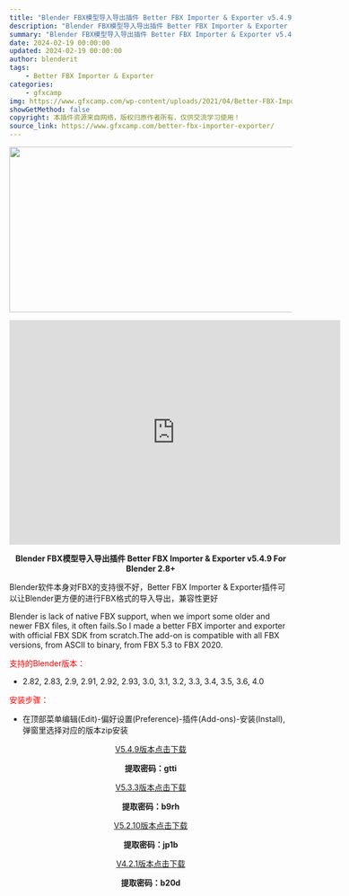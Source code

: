 ```yaml
---
title: "Blender FBX模型导入导出插件 Better FBX Importer & Exporter v5.4.9 For Blender 2.8+"
description: "Blender FBX模型导入导出插件 Better FBX Importer & Exporter v5.4.9 For Blender 2.8+ Blender软件本身对FBX的支持很不好..."
summary: "Blender FBX模型导入导出插件 Better FBX Importer & Exporter v5.4.9 For Blender 2.8+ Blender软件本身对FBX的支持很不好..."
date: 2024-02-19 00:00:00
updated: 2024-02-19 00:00:00
author: blenderit
tags: 
    - Better FBX Importer & Exporter
categories:
    - gfxcamp
img: https://www.gfxcamp.com/wp-content/uploads/2021/04/Better-FBX-Importer-Exporter.jpg
showGetMethod: false
copyright: 本插件资源来自网络，版权归原作者所有，仅供交流学习使用！
source_link: https://www.gfxcamp.com/better-fbx-importer-exporter/
---
```

<div><p><img decoding="async" class="aligncenter size-full wp-image-94732" src="https://www.gfxcamp.com/wp-content/uploads/2021/04/Better-FBX-Importer-Exporter.jpg" data-src="https://www.gfxcamp.com/wp-content/uploads/2021/04/Better-FBX-Importer-Exporter.jpg" alt="" width="590" height="295" data-srcset="https://www.gfxcamp.com/wp-content/uploads/2021/04/Better-FBX-Importer-Exporter.jpg 590w, https://www.gfxcamp.com/wp-content/uploads/2021/04/Better-FBX-Importer-Exporter-150x75.jpg 150w" data-sizes="(max-width: 590px) 100vw, 590px"></p><p style="text-align: center;"><iframe loading="lazy" src="https://player.youku.com/embed/XNTEzODE2NjkzMg==" width="590" height="400" frameborder="0" allowfullscreen="allowfullscreen"></iframe></p><p style="text-align: center;"><strong>Blender FBX模型导入导出插件 Better FBX Importer &amp; Exporter v5.4.9 For Blender 2.8+</strong></p><p>Blender软件本身对FBX的支持很不好，Better FBX Importer &amp; Exporter插件可以让Blender更方便的进行FBX格式的导入导出，兼容性更好</p><p>Blender is lack of native FBX support, when we import some older and newer FBX files, it often fails.So I made a better FBX importer and exporter with official FBX SDK from scratch.The add-on is compatible with all FBX versions, from ASCII to binary, from FBX 5.3 to FBX 2020.</p><p style="text-align: left;"><span style="color: #ff0000;">支持的Blender版本：</span></p><ul>
<li style="text-align: left;">2.82, 2.83, 2.9, 2.91, 2.92, 2.93, 3.0, 3.1, 3.2, 3.3, 3.4, 3.5, 3.6, 4.0</li>
</ul><p style="text-align: left;"><span style="color: #ff0000;">安装步骤：</span></p><ul>
<li>在顶部菜单编辑(Edit)-偏好设置(Preference)-插件(Add-ons)-安装(Install),弹窗里选择对应的版本zip安装</li>
</ul><p style="text-align: center;"><a class="maxbutton-3 maxbutton maxbutton-baidu" target="_blank" rel="noopener" href="https://pan.baidu.com/s/1Eee212A5-t3ci_0ZKQ7Z1g?pwd=gtti"><span class="mb-text">V5.4.9版本点击下载</span></a></p><p style="text-align: center;"><strong>提取密码：gtti</strong></p><p style="text-align: center;"><a class="maxbutton-3 maxbutton maxbutton-baidu" target="_blank" rel="noopener" href="https://pan.baidu.com/s/1_i8iGDZRJJNHsHepiElqrQ?pwd=b9rh"><span class="mb-text">V5.3.3版本点击下载</span></a></p><p style="text-align: center;"><strong>提取密码：b9rh</strong></p><p style="text-align: center;"><a class="maxbutton-3 maxbutton maxbutton-baidu" target="_blank" rel="noopener" href="https://pan.baidu.com/s/1Cvsgz807PBoSQMDI3PlutA?pwd=jp1b"><span class="mb-text">V5.2.10版本点击下载</span></a></p><p style="text-align: center;"><strong>提取密码：jp1b</strong></p><p style="text-align: center;"><a class="maxbutton-3 maxbutton maxbutton-baidu" target="_blank" rel="noopener" href="https://pan.baidu.com/s/1L1MyJr3vIXQr122zH1-ubw"><span class="mb-text">V4.2.1版本点击下载</span></a></p><p style="text-align: center;"><strong>提取密码：b20d</strong></p></div>